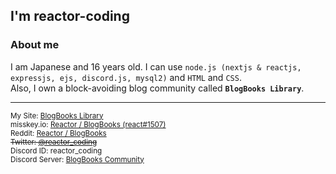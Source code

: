 ## I'm reactor-coding

### About me

I am Japanese and 16 years old. I can use `node.js (nextjs & reactjs, expressjs, ejs, discord.js, mysql2)` and `HTML` and `CSS`.   
Also, I own a block-avoiding blog community called **`BlogBooks Library`**.

---

<sub>
My Site: <a href="https://blogbooks.net">BlogBooks Library</a><br>
misskey.io: <a href="https://misskey.io/@reactor_coding">Reactor / BlogBooks (react#1507)</a><br>
Reddit: <a href="https://www.reddit.com/user/reactor_coding">Reactor / BlogBooks</a><br>
<del>Twitter: <a href="https://twitter.com/reactor_coding">@reactor_coding</a></del><br>
Discord ID: reactor_coding<br>
Discord Server: <a href="https://blogbooks.net/shortlinks/discord/bbs-community">BlogBooks Community</a><br>
</sub>
